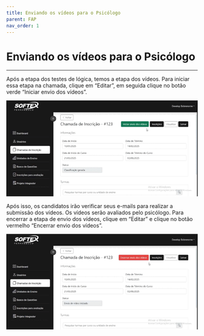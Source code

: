 ```yaml
---
title: Enviando os vídeos para o Psicólogo 
parent: FAP
nav_order: 1
---
```


# Enviando os vídeos para o Psicólogo 
---

Após a etapa dos testes de lógica, temos a etapa dos vídeos. Para iniciar essa etapa na chamada, clique em “Editar”, em seguida clique no botão verde “Iniciar envio dos vídeos”.

![Enviando os vídeos para o Psicólogo](/assets/gifs/enviodovideopsicologo1.gif)

Após isso, os candidatos irão verificar seus e-mails para realizar a submissão dos vídeos. Os vídeos serão avaliados pelo psicólogo. Para encerrar a etapa de envio dos vídeos, clique em “Editar” e clique no botão vermelho “Encerrar envio dos vídeos”. 

![Enviando os vídeos para o Psicólogo](/assets/gifs/enviodovideopsicologo2.gif)


